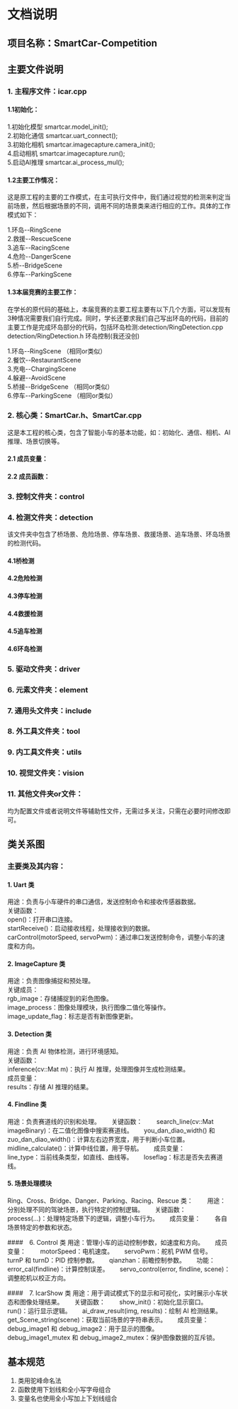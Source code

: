 # 文档说明

## 项目名称：SmartCar-Competition

## 主要文件说明

### 1. 主程序文件：icar.cpp

#### 1.1初始化：

1.初始化模型  smartcar.model_init();  
2.初始化通信  smartcar.uart_connect();  
3.初始化相机  smartcar.imagecapture.camera_init();  
4.启动相机    smartcar.imagecapture.run();  
5.启动AI推理  smartcar.ai_process_mul();  

#### 1.2主要工作情况：

这是原工程的主要的工作模式，在主可执行文件中，我们通过视觉的检测来判定当前场景，然后根据场景的不同，调用不同的场景类来进行相应的工作。具体的工作模式如下：  

1.环岛--RingScene  
2.救援--RescueScene  
3.追车--RacingScene  
4.危险--DangerScene  
5.桥--BridgeScene  
6.停车--ParkingScene  

#### 1.3本届竞赛的主要工作：

在学长的原代码的基础上，本届竞赛的主要工程主要有以下几个方面，可以发现有3种情况需要我们自行完成。同时，学长还要求我们自己写出环岛的代码，目前的主要工作是完成环岛部分的代码，包括环岛检测:detection/RingDetection.cpp   detection/RingDetection.h 环岛控制(我还没创)  

1.环岛--RingScene       （相同or类似）  
2.餐饮--RestaurantScene  
3.充电--ChargingScene  
4.躲避--AvoidScene  
5.桥接--BridgeScene     （相同or类似）  
6.停车--ParkingScene    （相同or类似）  

### 2. 核心类：SmartCar.h、SmartCar.cpp

这是本工程的核心类，包含了智能小车的基本功能，如：初始化、通信、相机、AI推理、场景切换等。

#### 2.1 成员变量：


#### 2.2 成员函数：


### 3. 控制文件夹：control

### 4. 检测文件夹：detection

该文件夹中包含了桥场景、危险场景、停车场景、救援场景、追车场景、环岛场景的检测代码。  

#### 4.1桥检测

#### 4.2危险检测

#### 4.3停车检测

#### 4.4救援检测

#### 4.5追车检测    

#### 4.6环岛检测

### 5. 驱动文件夹：driver

### 6. 元素文件夹：element

### 7. 通用头文件夹：include

### 8. 外工具文件夹：tool

### 9. 内工具文件夹：utils

### 10. 视觉文件夹：vision

### 11. 其他文件夹or文件：

均为配置文件或者说明文件等辅助性文件，无需过多关注，只需在必要时间修改即可。

## 类关系图

### 主要类及其内容：

#### 1. Uart 类
用途：负责与小车硬件的串口通信，发送控制命令和接收传感器数据。  
关键函数：  
open()：打开串口连接。  
startReceive()：启动接收线程，处理接收到的数据。  
carControl(motorSpeed, servoPwm)：通过串口发送控制命令，调整小车的速度和方向。  

#### 2. ImageCapture 类
用途：负责图像捕捉和预处理。  
关键成员：  
rgb_image：存储捕捉到的彩色图像。  
image_process：图像处理模块，执行图像二值化等操作。  
image_update_flag：标志是否有新图像更新。  

#### 3. Detection 类
用途：负责 AI 物体检测，进行环境感知。  
关键函数：  
inference(cv::Mat m)：执行 AI 推理，处理图像并生成检测结果。  
成员变量：  
results：存储 AI 推理的结果。  

#### 4. Findline 类
用途：负责赛道线的识别和处理。　　
关键函数：　　
search_line(cv::Mat imageBinary)：在二值化图像中搜索赛道线。　　
you_dan_diao_width() 和 zuo_dan_diao_width()：计算左右边界宽度，用于判断小车位置。　　
midline_calculate()：计算中线位置，用于导航。　　
成员变量：　　
line_type：当前线条类型，如直线、曲线等。　　
loseflag：标志是否失去赛道线。　　

#### 5. 场景处理模块
Ring、Cross、Bridge、Danger、Parking、Racing、Rescue 类：　　
用途：分别处理不同的驾驶场景，执行特定的控制逻辑。　　
关键函数：　　
process(...)：处理特定场景下的逻辑，调整小车行为。　　
成员变量：　　
各自场景特定的参数和状态。　　

####　6. Control 类
用途：管理小车的运动控制参数，如速度和方向。　　
成员变量：　　
motorSpeed：电机速度。　　
servoPwm：舵机 PWM 信号。　　
turnP 和 turnD：PID 控制参数。　　
qianzhan：前瞻控制参数。　　
功能：　　
error_cal(findline)：计算控制误差。　　
servo_control(error, findline, scene)：调整舵机以校正方向。　　

####　7. IcarShow 类
用途：用于调试模式下的显示和可视化，实时展示小车状态和图像处理结果。　　
关键函数：　　
show_init()：初始化显示窗口。　　
run()：运行显示逻辑。　　
ai_draw_result(img, results)：绘制 AI 检测结果。　　
get_Scene_string(scene)：获取当前场景的字符串表示。　　
成员变量：　　
debug_image1 和 debug_image2：用于显示的图像。　　
debug_image1_mutex 和 debug_image2_mutex：保护图像数据的互斥锁。　　

## 基本规范

1. 类用驼峰命名法
2. 函数使用下划线和全小写字母组合
3. 变量名也使用全小写加上下划线组合